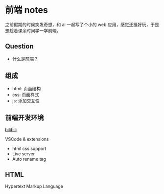 # 前端 notes

之前假期的时候突发奇想，和 ai 一起写了个小的 web 应用，感觉还挺好玩，于是想趁着课余时间学一学前端。

## Question

- 什么是前端？

## 组成

- html: 页面结构
- css: 页面样式
- js: 添加交互性

## 前端开发环境

[bilibili](https://www.bilibili.com/video/BV1BT4y1W7Aw?spm_id_from=333.788.videopod.episodes&vd_source=511a91ef2f7b2b1dbc28ac62a47dadae&p=2)

VSCode & extensions

- html css support
- Live server
- Auto rename tag

## HTML

Hypertext Markup Language